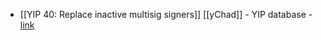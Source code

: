 - [[YIP 40: Replace inactive multisig signers]] [[yChad]] - YIP database - [link](https://yips.yearn.finance/YIPS/yip-40)
